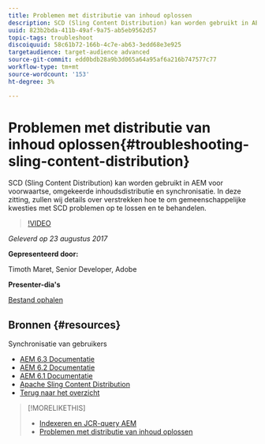 ```yaml
---
title: Problemen met distributie van inhoud oplossen
description: SCD (Sling Content Distribution) kan worden gebruikt in AEM voor voorwaartse, omgekeerde inhoudsdistributie en synchronisatie. In deze zitting, zullen wij details over verstrekken hoe te om gemeenschappelijke kwesties met SCD problemen op te lossen en te behandelen.
uuid: 823b2bda-411b-49af-9a75-ab5eb9562d57
topic-tags: troubleshoot
discoiquuid: 58c61b72-166b-4c7e-ab63-3edd68e3e925
targetaudience: target-audience advanced
source-git-commit: edd0bdb28a9b3d065a64a95af6a216b747577c77
workflow-type: tm+mt
source-wordcount: '153'
ht-degree: 3%

---
```


# Problemen met distributie van inhoud oplossen{#troubleshooting-sling-content-distribution}

SCD (Sling Content Distribution) kan worden gebruikt in AEM voor voorwaartse, omgekeerde inhoudsdistributie en synchronisatie. In deze zitting, zullen wij details over verstrekken hoe te om gemeenschappelijke kwesties met SCD problemen op te lossen en te behandelen.

>[!VIDEO](https://video.tv.adobe.com/v/19451/?quality=9)

*Geleverd op 23 augustus 2017*

**Gepresenteerd door:**

Timoth Maret, Senior Developer, Adobe

**Presenter-dia&#39;s**

[Bestand ophalen](assets/aem-gems-scd.pdf)

## Bronnen {#resources}

Synchronisatie van gebruikers

* [AEM 6.3 Documentatie](https://docs.adobe.com/docs/en/aem/6-3/administer/security/security/sync.html)
* [AEM 6.2 Documentatie](https://docs.adobe.com/docs/en/aem/6-2/administer/security/security/sync.html)
* [AEM 6.1 Documentatie](https://docs.adobe.com/docs/en/aem/6-1/administer/security/security/sync.html)
* [Apache Sling Content Distribution](https://sling.apache.org/documentation/bundles/content-distribution.html)
* [Terug naar het overzicht](https://helpx.adobe.com/experience-manager/kt/eseminars/gems/aem-index.html)

>[!MORELIKETHIS]
>
>* [Indexeren en JCR-query AEM](aem-indexing-jcr-query.md)
>* [Problemen met distributie van inhoud oplossen](aem-troubleshooting-sling.md)

